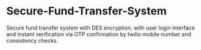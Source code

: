 # Secure-Fund-Transfer-System
Secure fund transfer system with DES encryption, with user login interface and instant verification via OTP confirmation by twilio mobile number and consistency checks.
